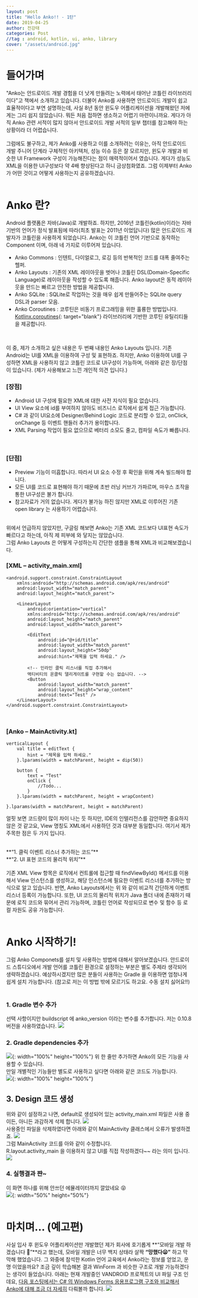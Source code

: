 ```yaml
---
layout: post
title: "Hello Anko!! - 1탄"
date: 2019-04-25
author: 전강태
categories: Post
//tag : android, kotlin, ui, anko, library
cover: "/assets/android.jpg"
---
```



# 들어가며
"Anko는 안드로이드 개발 경험을 더 낫게 만들려는 노력에서 태어난 코틀린 라이브러리이다"고 책에서 소개하고 있습니다. 더불어 Anko를 사용하면 안드로이드 개발이 쉽고 효율적이다고 부연 설명하는데, 사실 8년 동안 윈도우 어플리케이션을 개발해왔던 저에게는 그리 쉽지 않았습니다. 뭐든 처음 접하면 생소하고 어렵기 마련이니까요. 게다가 아직 Anko 관련 서적이 많지 않아서 안드로이드 개발 서적의 일부 챕터를 참고해야 하는 상황이라 더 어렵습니다.<br><br>
그럼에도 불구하고, 제가 Anko를 사용하고 이를 소개하려는 이유는, 아직 안드로이드 개발 주니어 단계라 구체적인 아키텍처, 성능 이슈 등은 잘 모르지만, 윈도우 개발과 비슷한 UI Framework 구성이 가능해진다는 점이 매력적이어서 였습니다. 게다가 성능도 XML을 이용한 UI구성보다 약 4배 향상된다고 하니 금상첨화였죠. 그럼 이제부터 Anko가 어떤 것이고 어떻게 사용하는지 공유하겠습니다.
<br>
<br>


# Anko 란?
Android 플랫폼은 자바(Java)로 개발하죠. 하지만, 2016년 코틀린(kotlin)이라는 자바 기반의 언어가 정식 발표됨에 따라(최초 발표는 2011년 이었답니다) 많은 안드로이드 개발자가 코틀린을 사용하게 되었습니다. Anko는 이 코틀린 언어 기반으로 동작하는 Component 이며, 아래 네 가지로 이루어져 있습니다. 
- Anko Commons : 인텐트, 다이얼로그, 로깅 등의 반복적인 코드를 대폭 줄여주는 헬퍼.
- Anko Layouts : 기존의 XML 레이아웃을 벗어나 코틀린 DSL(Domain-Specific Language)로 레이아웃을 작성할 수 있도록 해줍니다. Anko layout은 동적 레이아웃을 만드는 빠르고 안전한 방법을 제공합니다.
- Anko SQLite : SQLite로 작업하는 것을 매우 쉽게 만들어주는 SQLite query DSL과 parser 모음.
- Anko Coroutines : 코루틴은 비동기 프로그래밍을 위한 훌륭한 방법입니다. 
[Kotlinx.coroutines](https://github.com/Kotlin/kotlinx.coroutines){: target="blank"} 라이브러리에 기반한 코루틴 유틸리티들을 제공합니다. 
<br>

이 중, 제가 소개하고 싶은 내용은 두 번째 내용인 Anko Layouts 입니다. 기존 Android는 UI를 XML을 이용하여 구성 및 표현하죠. 하지만, Anko 이용하여 UI를 구성하면 XML을 사용하지 않고 코틀린 코드로 UI구성이 가능하며, 아래와 같은 장/단점이 있습니다. 
(제가 사용해보고 느낀 개인적 의견 입니다.)
<br>

### [장점]
- Android UI 구성에 필요한 XML에 대한 사전 지식이 필요 없습니다. 
- UI View 요소에 id를 부여하지 않아도 비즈니스 로직에서 쉽게 접근 가능합니다.
- C# 과 같이 UI요소에 Designer/Behind Logic 코드로 분리할 수 있고, onClick, onChange 등 이벤트 핸들러 추가가 용이합니다.
- XML Parsing 작업이 필요 없으므로 베터리 소모도 줄고, 컴파일 속도가 빠릅니다.
<br>

### [단점]
- Preview 기능이 미흡합니다. 따라서 UI 요소 수정 후 확인을 위해 계속 빌드해야 합니다. 
- 모든 UI를 코드로 표현해야 하기 때문에 초반 러닝 커브가 가파르며, 마우스 조작을 통한 UI구성은 불가 합니다.
- 참고자료가 거의 없습니다. 게다가 불가능 하진 않지만 XML로 이루어진 기존 open library 는 사용하기 어렵습니다. 

<br>
위에서 언급하지 않았지만, 구글링 해보면 Anko는 기존 XML 코드보다 UI표현 속도가 빠르다고 하는데, 아직 제 피부에 와 닿지는 않았습니다. <br>
그럼 Anko Layouts 은 어떻게 구성하는지 간단한 샘플을 통해 XML과 비교해보겠습니다.
<br>

### [XML – activity_main.xml]
    <android.support.constraint.ConstraintLayout 
        xmlns:android="http://schemas.android.com/apk/res/android"
        android:layout_width="match_parent"
        android:layout_height="match_parent">

        <LinearLayout
            android:orientation="vertical"
            xmlns:android="http://schemas.android.com/apk/res/android"
            android:layout_height="match_parent"
            android:layout_width="match_parent">

            <EditText
                android:id="@+id/title"
                android:layout_width="match_parent"
                android:layout_height="50dp"
                android:hint="제목을 입력 하세요." />

            <!-- 인라인 클릭 리스너를 직접 추가해서
            액티비티의 온클릭 델리게이트를 구현할 수는 없습니다. -->
            <Button
                android:layout_width="match_parent"
                android:layout_height="wrap_content"
                android:text="Test" />
        </LinearLayout>
    </android.support.constraint.ConstraintLayout>
<br>

### [Anko – MainActivity.kt]
    verticalLayout {
        val title = editText {
            hint = "제목을 입력 하세요."
        }.lparams(width = matchParent, height = dip(50))

        button {
            text = "Test"
            onClick {
                //Todo...
            }
        }.lparams(width = matchParent, height = wrapContent)

    }.lparams(width = matchParent, height = matchParent)

얼핏 보면 코드량이 많이 차이 나는 듯 하지만, IDE의 인텔리전스를 감안하면 중요하지 않은 것 같고요, View 명칭도 XML에서 사용하던 것과 대부분 동일합니다. 여기서 제가 주목한 점은 두 가지 입니다. 


<br>
**“1. 클릭 이벤트 리스너 추가하는 코드”**<br>
**“2. UI 표현 코드의 물리적 위치”**
<br>
<br>
기존 XML View 항목은 로직에서 컨트롤에 접근할 때 findViewById() 메서드를 이용해서 View 인스턴스를 생성하고, 해당 인스턴스에 필요한 이벤트 리스너를 추가하는 방식으로 알고 있습니다. 반면, Anko Layouts에서는 위 와 같이 비교적 간단하게 이벤트 리스너 등록이 가능합니다. 또한, UI 코드의 물리적 위치가 Java 폴더 내에 존재하기 때문에 로직 코드와 묶어서 관리 가능하며, 코틀린 언어로 작성되므로 변수 및 함수 등 로컬 자원도 공유 가능합니다.<br><br>


# Anko 시작하기!
그럼 Anko Componets를 설치 및 사용하는 방법에 대해서 알아보겠습니다. 안드로이드 스튜디오에서 개발 언어를 코틀린 환경으로 설정하는 부분은 별도 주제라 생각되어 생략하겠습니다. 예상하시겠지만 많은 분들이 사용하는 Gradle 을 이용하면 엄청나게 쉽게 설치 가능합니다. (참고로 저는 이 방법 밖에 모르기도 하고요. 수동 설치 싫어요!!)
<br>
<br>

### 1. Gradle 변수 추가 
선택 사항이지만 buildscript 에 anko_version 이라는 변수를 추가합니다. 저는 0.10.8 버전을 사용하였습니다.
![](/assets/posting/20190425/1.png)
<br>
 
### 2. Gradle dependencies 추가
![](/assets/posting/20190425/8.png){: width="100%" height="100%"}
위 한 줄만 추가하면 Anko의 모든 기능을 사용할 수 있습니다. <br>
만일 개별적인 기능들만 별도로 사용하고 싶다면 아래와 같은 코드도 가능합니다. 
<br>
![](/assets/posting/20190425/2.png){: width="100%" height="100%"}
<br>

## 3. Design 코드 생성
위와 같이 설정하고 나면, default로 생성되어 있는 activity_main.xml 파일은 사용 중이든, 아니든 과감하게 삭제 합니다. 
![](/assets/posting/20190425/3.png)
<br>
사용중인 파일을 삭제하였다면 아래와 같이 MainActivity 클래스에서 오류가 발생하겠죠. 
![](/assets/posting/20190425/4.png)
<br>
그럼 MainActivity 코드를 아와 같이 수정합니다.
<br>R.layout.activity_main 을 이용하지 않고 UI를 직접 작성하겠다~~ 라는 의미 입니다. 
![](/assets/posting/20190425/5.png)
<br>

### 4. 실행결과 쨘~ 
이 화면 하나를 위해 안쓰던 에뮬레이터까지 깔았네요 😝
<br>
![](/assets/posting/20190425/6.png){: width="50%" height="50%"}
<br>
<br>

# 마치며… (예고편)
사실 입사 후 윈도우 어플리케이션만 개발했던 제가 회사에 호기롭게 **“모바일 개발 하겠습니다 😤”**라고 했는데, 모바일 개발은 너무 백지 상태라 살짝 **“망했다😦”** 하고 막막해 했었습니다. 그 와중에 참석한 Kotlin 언어 교육에서 Anko라는 정보를 얻었고, 운명 이었을까요? 조금 깊이 학습해본 결과 WinForm 과 비슷한 구조로 개발 가능하겠다는 생각이 들었습니다. 아래는 현재 개발중인 VANDROID 프로젝트의 UI 파일 구조 인데요, [다음 포스팅에서는 C# 의 Windows Forms 응용프로그램 구조와 비교해서 Anko에 대해 조금 더 자세히](/post/2019/05/03/hello-anko-2.html) 다뤄볼까 합니다.
![](/assets/posting/20190425/7.png)
<br>

